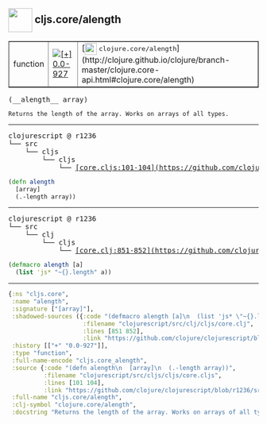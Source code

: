 ## <img width="48px" valign="middle" src="http://i.imgur.com/Hi20huC.png"> cljs.core/alength

 <table border="1">
<tr>
<td>function</td>
<td><a href="https://github.com/cljsinfo/api-refs/tree/0.0-927"><img valign="middle" alt="[+] 0.0-927" src="https://img.shields.io/badge/+-0.0--927-lightgrey.svg"></a> </td>
<td>
[<img height="24px" valign="middle" src="http://i.imgur.com/1GjPKvB.png"> <samp>clojure.core/alength</samp>](http://clojure.github.io/clojure/branch-master/clojure.core-api.html#clojure.core/alength)
</td>
</tr>
</table>

 <samp>
(__alength__ array)<br>
</samp>

```
Returns the length of the array. Works on arrays of all types.
```

---

 <pre>
clojurescript @ r1236
└── src
    └── cljs
        └── cljs
            └── <ins>[core.cljs:101-104](https://github.com/clojure/clojurescript/blob/r1236/src/cljs/cljs/core.cljs#L101-L104)</ins>
</pre>

```clj
(defn alength
  [array]
  (.-length array))
```


---

 <pre>
clojurescript @ r1236
└── src
    └── clj
        └── cljs
            └── <ins>[core.clj:851-852](https://github.com/clojure/clojurescript/blob/r1236/src/clj/cljs/core.clj#L851-L852)</ins>
</pre>

```clj
(defmacro alength [a]
  (list 'js* "~{}.length" a))
```

---

```clj
{:ns "cljs.core",
 :name "alength",
 :signature ["[array]"],
 :shadowed-sources ({:code "(defmacro alength [a]\n  (list 'js* \"~{}.length\" a))",
                     :filename "clojurescript/src/clj/cljs/core.clj",
                     :lines [851 852],
                     :link "https://github.com/clojure/clojurescript/blob/r1236/src/clj/cljs/core.clj#L851-L852"}),
 :history [["+" "0.0-927"]],
 :type "function",
 :full-name-encode "cljs.core_alength",
 :source {:code "(defn alength\n  [array]\n  (.-length array))",
          :filename "clojurescript/src/cljs/cljs/core.cljs",
          :lines [101 104],
          :link "https://github.com/clojure/clojurescript/blob/r1236/src/cljs/cljs/core.cljs#L101-L104"},
 :full-name "cljs.core/alength",
 :clj-symbol "clojure.core/alength",
 :docstring "Returns the length of the array. Works on arrays of all types."}

```
